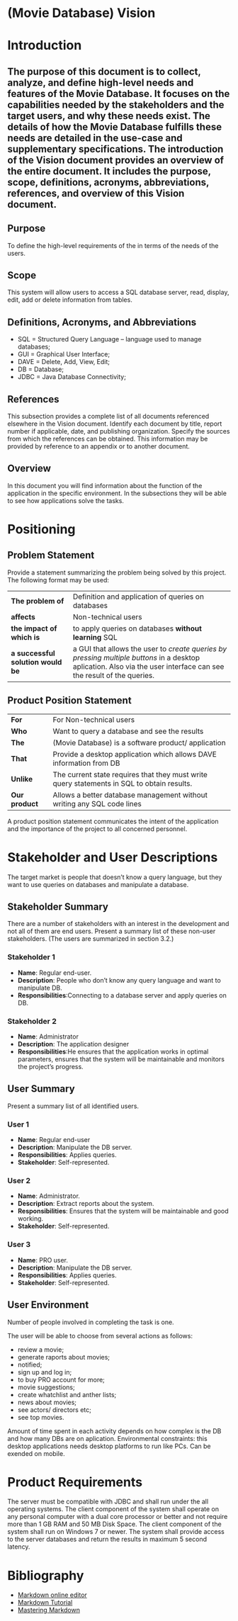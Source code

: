 # (Movie Database) Vision

# Introduction
<!---
Mi-am ales ca tema de proiect Movie Database ce presupune o platforma(asemanatoare cu site-ul http://www.imdb.com/) in care utilizatorii pot cauta, nota filme si vedea trailere ale acestora.
-->

The purpose of this document is to collect, analyze, and define high-level needs and features of the Movie Database. It focuses on the capabilities needed by the stakeholders and the target users, and why these needs exist. The details of how the Movie Database fulfills these needs are detailed in the use-case and supplementary specifications.
The introduction of the Vision document provides an overview of the entire document. It includes the purpose, scope, definitions, acronyms, abbreviations, references, and overview of this Vision document.
---------------------------------------
## Purpose
To define the high-level requirements of the in terms of the needs of the users.

## Scope
This system will allow users to access a SQL database server, read, display, edit, add or delete information from tables.

## Definitions, Acronyms, and Abbreviations
- SQL = Structured Query Language – language used to manage databases;
- GUI = Graphical User Interface;
- DAVE = Delete, Add, View, Edit;
- DB = Database;
- JDBC = Java Database Connectivity;
## References
This subsection provides a complete list of all documents referenced elsewhere in the Vision document. Identify each document by title, report number if applicable, date, and publishing organization. Specify the sources from which the references can be obtained. This information may be provided by reference to an appendix or to another document.

## Overview
In this document you will find information about the function of the application in the specific environment. 
In the subsections they will be able to see how applications solve the tasks.

# Positioning
## Problem Statement
Provide a statement summarizing the problem being solved by this project. The following format may be used:

|||
|----|------- |
| **The problem of** | Definition and application of queries on databases
| **affects**  | Non-technical users
| **the impact of which is** |  to apply queries on databases **without learning** SQL
| **a successful solution would be** | a GUI that allows the user to _create queries by pressing multiple buttons_ in a desktop aplication. Also via the user interface can see the result of the queries.

## Product Position Statement
<!---
Provide an overall statement summarizing, at the highest level, the unique position the product intends to fill in the marketplace. The following format may be used:
-->
|||
|----|------- |
| **For** | For 	Non-technical users |
| **Who** | Want to query a database and see the results |
| **The** | (Movie Database) is a software product/ application
| **That** | Provide a desktop application which allows DAVE information from DB
| **Unlike** | The current state requires that they must write query statements in SQL to obtain results.
| **Our product** | Allows a better database management without writing any SQL code lines

A product position statement communicates the intent of the application and the importance of the project to all concerned personnel.

# Stakeholder and User Descriptions
<!---
To effectively provide products and services that meet your stakeholders’ and users' real needs, it is necessary to identify and involve all of the stakeholders as part of the Requirements Modeling process. You must also identify the users of the system and ensure that the stakeholder community adequately represents them. This section provides a profile of the stakeholders and users involved in the project, and the key problems that they perceive to be addressed by the proposed solution. It does not describe their specific requests or requirements as these are captured in a separate stakeholder requests artifact. Instead, it provides the background and justification for why the requirements are needed.
-->
The target market is people that doesn’t know a query language, but they want to use queries on databases and manipulate a database. 

## Stakeholder Summary
There are a number of stakeholders with an interest in the development and not all of them are end users. Present a summary list of these non-user stakeholders. (The users are summarized in section 3.2.)

### Stakeholder 1
* **Name**: Regular end-user.
* **Description**: People who don’t know any query language and want to manipulate DB.
* **Responsibilities**:Connecting to a database server and apply queries on DB.

### Stakeholder 2
* **Name**: Administrator
* **Description**: The application designer
* **Responsibilities**:He ensures that the application works in optimal parameters, ensures that the system will be maintainable and  monitors the project’s progress.

## User Summary
Present a summary list of all identified users.

### User 1
* **Name**: Regular end-user
* **Description**: Manipulate the DB server.
* **Responsibilities**: Applies queries.
* **Stakeholder**: Self-represented.

### User 2
* **Name**: Administrator.
* **Description**: Extract reports about the system.
* **Responsibilities**: Ensures that the system will be maintainable and good working.
* **Stakeholder**: Self-represented.

### User 3
* **Name**: PRO user.
* **Description**: Manipulate the DB server.
* **Responsibilities**: Applies queries.
* **Stakeholder**: Self-represented.

## User Environment

Number of people involved in completing the task is one.

The user will be able to choose from several actions as follows:
- review a movie;
- generate raports about movies;
- notified;
- sign up and log in;
- to buy PRO account for more;
- movie suggestions;
- create whatchlist and anther lists;
- news about movies;
- see actors/ directors etc;
- see top movies.

Amount of time spent in each activity depends on how complex is the DB and how many DBs are on aplication.
Environmental constraints: this desktop applications needs desktop platforms to run like PCs.
Can be exended on mobile.

# Product Requirements
The server must be compatible with JDBC and shall run under the all operating systems.
 The client component of the system shall operate on any personal computer with a dual core processor or better and not require more than 1 GB RAM and 50 MB Disk Space. The client component of the system shall run on  Windows 7 or newer.
 The system shall provide access to the server databases and return the results in maximum  5 second latency. 


# Bibliography

- [Markdown online editor](http://dillinger.io/)
- [Markdown Tutorial](https://www.markdowntutorial.com )
- [Mastering Markdown](https://guides.github.com/features/mastering-markdown/)
